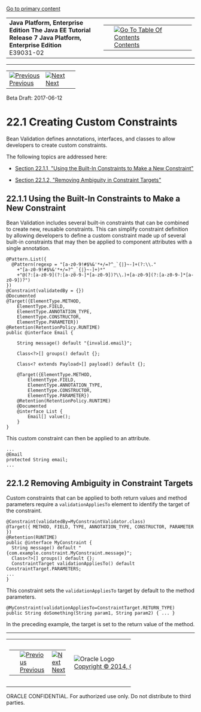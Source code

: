 [Go to primary content](#BEGIN)

<table>
<colgroup>
<col width="50%" />
<col width="50%" />
</colgroup>
<tbody>
<tr class="odd">
<td><strong>Java Platform, Enterprise Edition The Java EE Tutorial</strong><br />
<strong>Release 7 Java Platform, Enterprise Edition</strong><br />
E39031-02</td>
<td><table>
<tbody>
<tr class="odd">
<td> </td>
<td><a href="toc.htm"><img src="../../dcommon/gifs/toc.gif" alt="Go To Table Of Contents" /><br />
<span class="icon">Contents</span></a></td>
</tr>
</tbody>
</table></td>
</tr>
</tbody>
</table>

-----

<table>
<tbody>
<tr class="odd">
<td><a href="bean-validation-advanced.htm"><img src="../../dcommon/gifs/leftnav.gif" alt="Previous" /><br />
<span class="icon">Previous</span></a> </td>
<td><a href="bean-validation-advanced002.htm"><img src="../../dcommon/gifs/rightnav.gif" alt="Next" /><br />
<span class="icon">Next</span></a></td>
<td> </td>
</tr>
</tbody>
</table>

Beta Draft: 2017-06-12

# 22.1 Creating Custom Constraints

Bean Validation defines annotations, interfaces, and classes to allow
developers to create custom constraints.

The following topics are addressed here:

  - [Section 22.1.1, "Using the Built-In Constraints to Make a New
    Constraint"](#GKAIA)

  - [Section 22.1.2, "Removing Ambiguity in Constraint
    Targets"](#CIHCICAI)

## 22.1.1 Using the Built-In Constraints to Make a New Constraint

Bean Validation includes several built-in constraints that can be
combined to create new, reusable constraints. This can simplify
constraint definition by allowing developers to define a custom
constraint made up of several built-in constraints that may then be
applied to component attributes with a single annotation.

``` oac_no_warn
@Pattern.List({
  @Pattern(regexp = "[a-z0-9!#$%&'*+/=?^_`{|}~-]+(?:\\."
    +"[a-z0-9!#$%&'*+/=?^_`{|}~-]+)*"
    +"@(?:[a-z0-9](?:[a-z0-9-]*[a-z0-9])?\\.)+[a-z0-9](?:[a-z0-9-]*[a-z0-9])?")
})
@Constraint(validatedBy = {})
@Documented
@Target({ElementType.METHOD,
    ElementType.FIELD,
    ElementType.ANNOTATION_TYPE,
    ElementType.CONSTRUCTOR,
    ElementType.PARAMETER})
@Retention(RetentionPolicy.RUNTIME)
public @interface Email {

    String message() default "{invalid.email}";

    Class<?>[] groups() default {};

    Class<? extends Payload>[] payload() default {};

    @Target({ElementType.METHOD,
        ElementType.FIELD,
        ElementType.ANNOTATION_TYPE,
        ElementType.CONSTRUCTOR,
        ElementType.PARAMETER})
    @Retention(RetentionPolicy.RUNTIME)
    @Documented
    @interface List {
        Email[] value();
    }
}
```

This custom constraint can then be applied to an attribute.

``` oac_no_warn
...
@Email
protected String email;
...
```

## 22.1.2 Removing Ambiguity in Constraint Targets

Custom constraints that can be applied to both return values and method
parameters require a `validationAppliesTo` element to identify the
target of the constraint.

``` oac_no_warn
@Constraint(validatedBy=MyConstraintValidator.class)
@Target({ METHOD, FIELD, TYPE, ANNOTATION_TYPE, CONSTRUCTOR, PARAMETER })
@Retention(RUNTIME)
public @interface MyConstraint {
  String message() default "{com.example.constraint.MyConstraint.message}";
  Class<?>[] groups() default {};
  ConstraintTarget validationAppliesTo() default ConstraintTarget.PARAMETERS;
...
}
```

This constraint sets the `validationAppliesTo` target by default to the
method parameters.

``` oac_no_warn
@MyConstraint(validationAppliesTo=ConstraintTarget.RETURN_TYPE)
public String doSomething(String param1, String param2) { ... }
```

In the preceding example, the target is set to the return value of the
method.

-----

<table style="width:66%;">
<colgroup>
<col width="33%" />
<col width="0%" />
<col width="33%" />
</colgroup>
<tbody>
<tr class="odd">
<td><table style="width:96%;">
<colgroup>
<col width="0%" />
<col width="48%" />
<col width="48%" />
</colgroup>
<tbody>
<tr class="odd">
<td> </td>
<td><a href="bean-validation-advanced.htm"><img src="../../dcommon/gifs/leftnav.gif" alt="Previous" /><br />
<span class="icon">Previous</span></a> </td>
<td><a href="bean-validation-advanced002.htm"><img src="../../dcommon/gifs/rightnav.gif" alt="Next" /><br />
<span class="icon">Next</span></a></td>
</tr>
</tbody>
</table></td>
<td><img src="../../dcommon/gifs/oracle.gif" alt="Oracle Logo" class="copyrightlogo" /> <a href="../../dcommon/html/cpyr.htm"><br />
<span class="copyrightlogo">Copyright © 2014, Oracle and/or its affiliates. All rights reserved.</span></a></td>
<td><table>
<tbody>
<tr class="odd">
<td> </td>
<td><a href="toc.htm"><img src="../../dcommon/gifs/toc.gif" alt="Go To Table Of Contents" /><br />
<span class="icon">Contents</span></a></td>
</tr>
</tbody>
</table></td>
</tr>
</tbody>
</table>

ORACLE CONFIDENTIAL. For authorized use only. Do not distribute to third parties.
